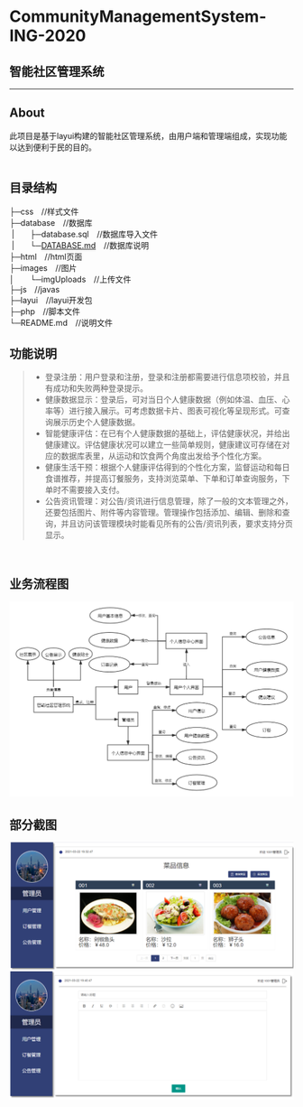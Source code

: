 # **CommunityManagementSystem-ING-2020**
## **智能社区管理系统**
---
## About
此项目是基于layui构建的智能社区管理系统，由用户端和管理端组成，实现功能以达到便利于民的目的。<br>
<br>
## 目录结构<br>
├─css&emsp;//样式文件  
├─database&emsp;//数据库  
&nbsp;|&emsp;&emsp;├─database.sql&emsp;//数据库导入文件<br>
&nbsp;|&emsp;&emsp;└─[DATABASE.md](database/DATABASE.md)&emsp;//数据库说明 <br>
├─html&emsp;//html页面<br> 
├─images&emsp;//图片<br>
│&emsp;&emsp;└─imgUploads&emsp;//上传文件<br>
├─js&emsp;//javas<br>
├─layui&emsp;//layui开发包<br>
├─php&emsp;//脚本文件<br>
└─README.md&emsp;//说明文件<br>

## 功能说明
>* 登录注册：用户登录和注册，登录和注册都需要进行信息项校验，并且有成功和失败两种登录提示。  
>* 健康数据显示：登录后，可对当日个人健康数据（例如体温、血压、心率等）进行接入展示。可考虑数据卡片、图表可视化等呈现形式。可查询展示历史个人健康数据。
>* 智能健康评估：在已有个人健康数据的基础上，评估健康状况，并给出健康建议。评估健康状况可以建立一些简单规则，健康建议可存储在对应的数据库表里，从运动和饮食两个角度出发给予个性化方案。
>* 健康生活干预：根据个人健康评估得到的个性化方案，监督运动和每日食谱推荐，并提高订餐服务，支持浏览菜单、下单和订单查询服务，下单时不需要接入支付。
>* 公告资讯管理：对公告/资讯进行信息管理，除了一般的文本管理之外，还要包括图片、附件等内容管理。管理操作包括添加、编辑、删除和查询，并且访问该管理模块时能看见所有的公告/资讯列表，要求支持分页显示。
<br>

## 业务流程图
![业务流程图](images/业务流程图.png)

## 部分截图
![screenshot1](images/screenshot1.png)
<br>
![screenshot2](images/screenshot2.png)
  
